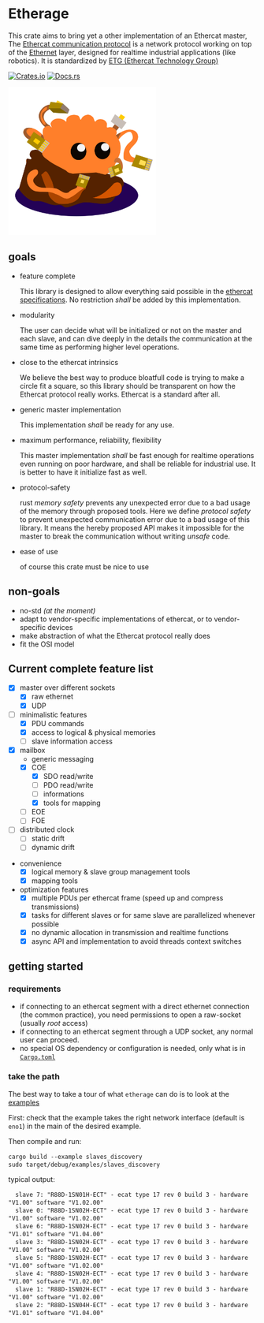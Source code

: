 # Etherage

This crate aims to bring yet a other implementation of an Ethercat master, The [Ethercat communication protocol](https://en.wikipedia.org/wiki/EtherCAT) is a network protocol working on top of the [Ethernet](https://en.wikipedia.org/wiki/Ethernet) layer, designed for realtime industrial applications (like robotics). It is standardized by [ETG (Ethercat Technology Group)](https://www.ethercat.org/default.htm)

[![Crates.io](https://img.shields.io/crates/v/etherage.svg)](https://crates.io/crates/etherage)
[![Docs.rs](https://docs.rs/etherage/badge.svg)](https://docs.rs/etherage)

<img src="logo/etherage.svg" width=300/>

## goals

- feature complete

  This library is designed to allow everything said possible in the [ethercat specifications](https://www.ethercat.org/en/downloads/downloads_A02E436C7A97479F9261FDFA8A6D71E5.htm). No restriction *shall* be added by this implementation.

- modularity

  The user can decide what will be initialized or not on the master and each slave, and can dive deeply in the details the communication at the same time as performing higher level operations.

- close to the ethercat intrinsics

  We believe the best way to produce bloatfull code is trying to make a circle fit a square, so this library should be transparent on how the Ethercat protocol really works. Ethercat is a standard after all.

- generic master implementation

  This implementation *shall* be ready for any use.

- maximum performance, reliability, flexibility

  This master implementation *shall* be fast enough for realtime operations even running on poor hardware, and shall be reliable for industrial use. It is better to have it initialize fast as well.

- protocol-safety

  rust *memory safety* prevents any unexpected error due to a bad usage of the memory through proposed tools. Here we define *protocol safety* to prevent unexpected communication error due to a bad usage of this library. It means the hereby proposed API makes it impossible for the master to break the communication without writing *unsafe* code.

- ease of use

  of course this crate must be nice to use

## non-goals

- no-std  *(at the moment)*
- adapt to vendor-specific implementations of ethercat, or to vendor-specific devices
- make abstraction of what the Ethercat protocol really does
- fit the OSI model

##   Current complete feature list

- [x] master over different sockets
    + [x] raw ethernet
    + [x] UDP
- [ ] minimalistic features
    - [x] PDU commands
    - [x] access to logical & physical memories
    - [ ] slave information access
- [x] mailbox
    + generic messaging
    + [x] COE
        - [x] SDO read/write
        - [ ] PDO read/write
        - [ ] informations
        - [x] tools for mapping
    + [ ] EOE
    + [ ] FOE
- [ ] distributed clock
    + [ ] static drift
    + [ ] dynamic drift

- convenience
  - [x] logical memory & slave group management tools
  - [x] mapping tools

- optimization features
    + [x] multiple PDUs per ethercat frame (speed up and compress transmissions)
    + [x] tasks for different slaves or for same slave are parallelized whenever possible
    + [x] no dynamic allocation in transmission and realtime functions
    + [x] async API and implementation to avoid threads context switches

## getting started

### requirements

- if connecting to an ethercat segment with a direct ethernet connection (the common practice), you need permissions to open a raw-socket (usually *root* access)
- if connecting to an ethercat segment through a UDP socket, any normal user can proceed.
- no special OS dependency or configuration is needed, only what is in [`Cargo.toml`](Cargo.toml)

### take the path

The best way to take a tour of what `etherage` can do is to look at the [examples](examples)

First: check that the example takes the right network interface (default is `eno1`) in the main of the desired example.

Then compile and run:

```shell
cargo build --example slaves_discovery
sudo target/debug/examples/slaves_discovery
```

typical output:

```
  slave 7: "R88D-1SN01H-ECT" - ecat type 17 rev 0 build 3 - hardware "V1.00" software "V1.02.00"
  slave 0: "R88D-1SN02H-ECT" - ecat type 17 rev 0 build 3 - hardware "V1.00" software "V1.02.00"
  slave 6: "R88D-1SN02H-ECT" - ecat type 17 rev 0 build 3 - hardware "V1.01" software "V1.04.00"
  slave 3: "R88D-1SN02H-ECT" - ecat type 17 rev 0 build 3 - hardware "V1.00" software "V1.02.00"
  slave 5: "R88D-1SN02H-ECT" - ecat type 17 rev 0 build 3 - hardware "V1.00" software "V1.02.00"
  slave 4: "R88D-1SN02H-ECT" - ecat type 17 rev 0 build 3 - hardware "V1.00" software "V1.02.00"
  slave 1: "R88D-1SN02H-ECT" - ecat type 17 rev 0 build 3 - hardware "V1.00" software "V1.02.00"
  slave 2: "R88D-1SN04H-ECT" - ecat type 17 rev 0 build 3 - hardware "V1.01" software "V1.04.00"
```

